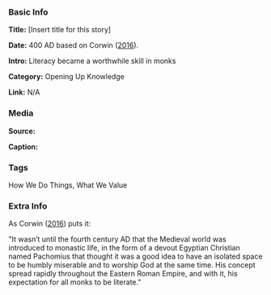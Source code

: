 ### Basic Info

**Title:** [Insert title for this story]

**Date:** 400 AD based on Corwin ([2016](https://sites.dartmouth.edu/ancientbooks/2016/05/24/medieval-book-production-and-monastic-life/)).

**Intro:** Literacy became a worthwhile skill in monks

**Category:** Opening Up Knowledge

**Link:** N/A

### Media

**Source:** 

**Caption:** 

### Tags

How We Do Things, What We Value

### Extra Info

As Corwin ([2016](https://sites.dartmouth.edu/ancientbooks/2016/05/24/medieval-book-production-and-monastic-life/)) puts it:

"It wasn’t until the fourth century AD that the Medieval world was introduced to monastic life, in the form of a devout Egyptian Christian named Pachomius that thought it was a good idea to have an isolated space to be humbly miserable and to worship God at the same time. His concept spread rapidly throughout the Eastern Roman Empire, and with it, his expectation for all monks to be literate."
